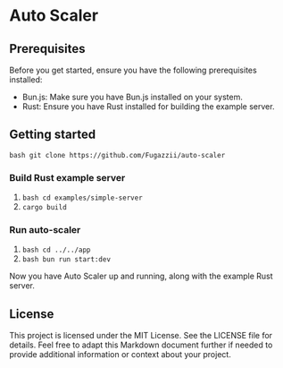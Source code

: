 # Auto Scaler

## Prerequisites
Before you get started, ensure you have the following prerequisites installed:

- Bun.js: Make sure you have Bun.js installed on your system.
- Rust: Ensure you have Rust installed for building the example server.

## Getting started

```bash git clone https://github.com/Fugazzii/auto-scaler```

### Build Rust example server

1. ```bash cd examples/simple-server```
2. ```cargo build```

### Run auto-scaler

1. ```bash cd ../../app```
2. ```bash bun run start:dev```

Now you have Auto Scaler up and running, along with the example Rust server.

## License
This project is licensed under the MIT License. See the LICENSE file for details.
Feel free to adapt this Markdown document further if needed to provide additional information or context about your project.